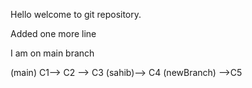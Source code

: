 Hello welcome to git repository.

Added one more line

I am on main branch





(main) C1--> C2 --> C3
                    (sahib)--> C4
                    (newBranch) -->C5